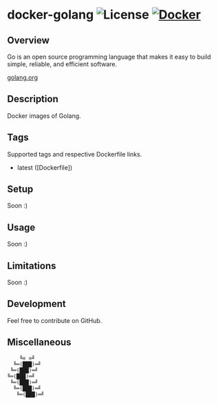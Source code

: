 # docker-golang ![License][license-img] [![Docker][docker-img]][docker-url]

## Overview

Go  is an open source programming language  that makes it easy to build simple,
reliable, and efficient software.

[golang.org](https://golang.org/)

## Description

Docker images of Golang.

## Tags

Supported tags and respective Dockerfile links.

- latest ([Dockerfile])

## Setup

Soon :)

## Usage

Soon :)

## Limitations

Soon :)

## Development

Feel free to contribute on GitHub.

## Miscellaneous

```
    ╚⊙ ⊙╝
  ╚═(███)═╝
 ╚═(███)═╝
╚═(███)═╝
 ╚═(███)═╝
  ╚═(███)═╝
   ╚═(███)═╝
```

[license-img]: https://img.shields.io/badge/license-apache-blue.svg
[docker-img]: https://img.shields.io/docker/pulls/vpgrp/golang.svg
[docker-url]: https://registry.hub.docker.com/u/vpgrp/golang
